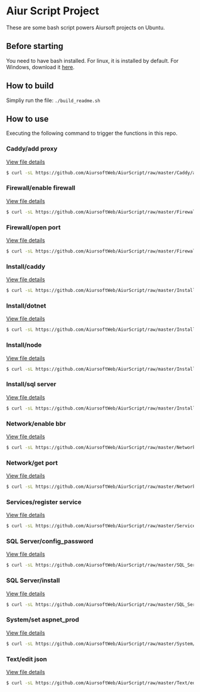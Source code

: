 
# Aiur Script Project

These are some bash script powers Aiursoft projects on Ubuntu.

## Before starting

You need to have bash installed. For linux, it is installed by default. For Windows, download it [here](https://git-scm.com).

## How to build

Simpliy run the file: `./build_readme.sh`

## How to use

Executing the following command to trigger the functions in this repo.

### Caddy/add proxy

[View file details](./Caddy/add_proxy.sh)

```bash
$ curl -sL https://github.com/AiursoftWeb/AiurScript/raw/master/Caddy/add_proxy.sh | sudo bash -s www.example.com
```

### Firewall/enable firewall

[View file details](./Firewall/enable_firewall.sh)

```bash
$ curl -sL https://github.com/AiursoftWeb/AiurScript/raw/master/Firewall/enable_firewall.sh | sudo bash -s www.example.com
```

### Firewall/open port

[View file details](./Firewall/open_port.sh)

```bash
$ curl -sL https://github.com/AiursoftWeb/AiurScript/raw/master/Firewall/open_port.sh | sudo bash -s www.example.com
```

### Install/caddy

[View file details](./Install/caddy.sh)

```bash
$ curl -sL https://github.com/AiursoftWeb/AiurScript/raw/master/Install/caddy.sh | sudo bash -s www.example.com
```

### Install/dotnet

[View file details](./Install/dotnet.sh)

```bash
$ curl -sL https://github.com/AiursoftWeb/AiurScript/raw/master/Install/dotnet.sh | sudo bash -s www.example.com
```

### Install/node

[View file details](./Install/node.sh)

```bash
$ curl -sL https://github.com/AiursoftWeb/AiurScript/raw/master/Install/node.sh | sudo bash -s www.example.com
```

### Install/sql server

[View file details](./Install/sql_server.sh)

```bash
$ curl -sL https://github.com/AiursoftWeb/AiurScript/raw/master/Install/sql_server.sh | sudo bash -s www.example.com
```

### Network/enable bbr

[View file details](./Network/enable_bbr.sh)

```bash
$ curl -sL https://github.com/AiursoftWeb/AiurScript/raw/master/Network/enable_bbr.sh | sudo bash -s www.example.com
```

### Network/get port

[View file details](./Network/get_port.sh)

```bash
$ curl -sL https://github.com/AiursoftWeb/AiurScript/raw/master/Network/get_port.sh | sudo bash -s www.example.com
```

### Services/register service

[View file details](./Services/register_service.sh)

```bash
$ curl -sL https://github.com/AiursoftWeb/AiurScript/raw/master/Services/register_service.sh | sudo bash -s www.example.com
```

### SQL Server/config_password

[View file details](./SQL_Server/config_password.sh)

```bash
$ curl -sL https://github.com/AiursoftWeb/AiurScript/raw/master/SQL_Server/config_password.sh | sudo bash -s www.example.com
```

### SQL Server/install

[View file details](./SQL_Server/install.sh)

```bash
$ curl -sL https://github.com/AiursoftWeb/AiurScript/raw/master/SQL_Server/install.sh | sudo bash -s www.example.com
```

### System/set aspnet_prod

[View file details](./System/set_aspnet_prod.sh)

```bash
$ curl -sL https://github.com/AiursoftWeb/AiurScript/raw/master/System/set_aspnet_prod.sh | sudo bash -s www.example.com
```

### Text/edit json

[View file details](./Text/edit_json.sh)

```bash
$ curl -sL https://github.com/AiursoftWeb/AiurScript/raw/master/Text/edit_json.sh | sudo bash -s www.example.com
```

